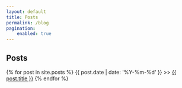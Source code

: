 ```yaml
---
layout: default
title: Posts
permalink: /blog
pagination:
    enabled: true
---
```


<h2>Posts</h2>
{% for post in site.posts %}
<span class="post-item"><span class="mobile-hide"> {{ post.date | date: '%Y-%m-%d' }} >> </span><a href="{{ post.url }}">{{ post.title }}</a></span>
{% endfor %}